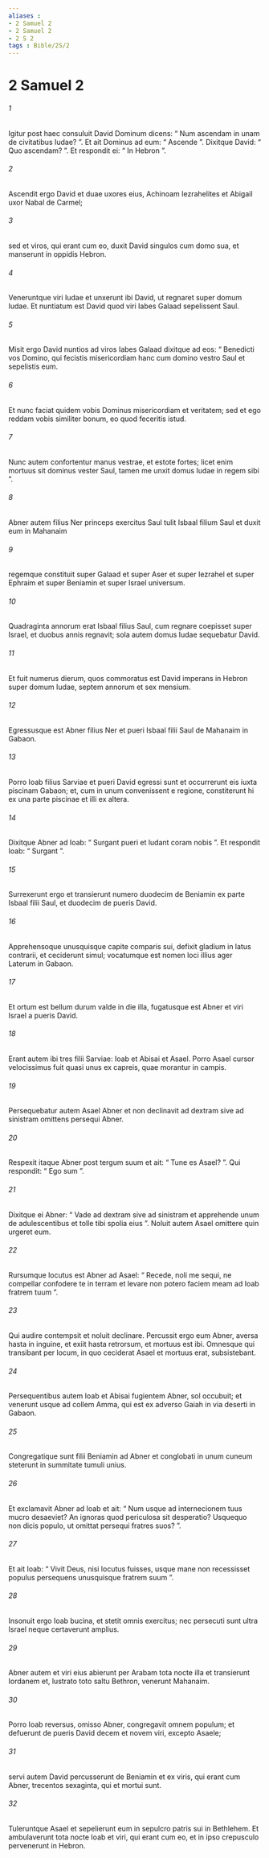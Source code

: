 ```yaml
---
aliases : 
- 2 Samuel 2
- 2 Samuel 2
- 2 S 2
tags : Bible/2S/2
---
```


# 2 Samuel 2

###### 1
Igitur post haec consuluit David Dominum dicens: “ Num ascendam in unam de civitatibus Iudae? ”. Et ait Dominus ad eum: “ Ascende ”. Dixitque David: “ Quo ascendam? ”. Et respondit ei: “ In Hebron ”. 
###### 2
Ascendit ergo David et duae uxores eius, Achinoam Iezrahelites et Abigail uxor Nabal de Carmel; 
###### 3
sed et viros, qui erant cum eo, duxit David singulos cum domo sua, et manserunt in oppidis Hebron. 
###### 4
Veneruntque viri Iudae et unxerunt ibi David, ut regnaret super domum Iudae. Et nuntiatum est David quod viri Iabes Galaad sepelissent Saul. 
###### 5
Misit ergo David nuntios ad viros Iabes Galaad dixitque ad eos: “ Benedicti vos Domino, qui fecistis misericordiam hanc cum domino vestro Saul et sepelistis eum. 
###### 6
Et nunc faciat quidem vobis Dominus misericordiam et veritatem; sed et ego reddam vobis similiter bonum, eo quod feceritis istud. 
###### 7
Nunc autem confortentur manus vestrae, et estote fortes; licet enim mortuus sit dominus vester Saul, tamen me unxit domus Iudae in regem sibi ”.
###### 8
Abner autem filius Ner princeps exercitus Saul tulit Isbaal filium Saul et duxit eum in Mahanaim 
###### 9
regemque constituit super Galaad et super Aser et super Iezrahel et super Ephraim et super Beniamin et super Israel universum. 
###### 10
Quadraginta annorum erat Isbaal filius Saul, cum regnare coepisset super Israel, et duobus annis regnavit; sola autem domus Iudae sequebatur David. 
###### 11
Et fuit numerus dierum, quos commoratus est David imperans in Hebron super domum Iudae, septem annorum et sex mensium.
###### 12
Egressusque est Abner filius Ner et pueri Isbaal filii Saul de Mahanaim in Gabaon. 
###### 13
Porro Ioab filius Sarviae et pueri David egressi sunt et occurrerunt eis iuxta piscinam Gabaon; et, cum in unum convenissent e regione, constiterunt hi ex una parte piscinae et illi ex altera. 
###### 14
Dixitque Abner ad Ioab: “ Surgant pueri et ludant coram nobis ”. Et respondit Ioab: “ Surgant ”. 
###### 15
Surrexerunt ergo et transierunt numero duodecim de Beniamin ex parte Isbaal filii Saul, et duodecim de pueris David. 
###### 16
Apprehensoque unusquisque capite comparis sui, defixit gladium in latus contrarii, et ceciderunt simul; vocatumque est nomen loci illius ager Laterum in Gabaon.
###### 17
Et ortum est bellum durum valde in die illa, fugatusque est Abner et viri Israel a pueris David. 
###### 18
Erant autem ibi tres filii Sarviae: Ioab et Abisai et Asael. Porro Asael cursor velocissimus fuit quasi unus ex capreis, quae morantur in campis. 
###### 19
Persequebatur autem Asael Abner et non declinavit ad dextram sive ad sinistram omittens persequi Abner. 
###### 20
Respexit itaque Abner post tergum suum et ait: “ Tune es Asael? ”. Qui respondit: “ Ego sum ”. 
###### 21
Dixitque ei Abner: “ Vade ad dextram sive ad sinistram et apprehende unum de adulescentibus et tolle tibi spolia eius ”. Noluit autem Asael omittere quin urgeret eum. 
###### 22
Rursumque locutus est Abner ad Asael: “ Recede, noli me sequi, ne compellar confodere te in terram et levare non potero faciem meam ad Ioab fratrem tuum ”. 
###### 23
Qui audire contempsit et noluit declinare. Percussit ergo eum Abner, aversa hasta in inguine, et exiit hasta retrorsum, et mortuus est ibi. Omnesque qui transibant per locum, in quo ceciderat Asael et mortuus erat, subsistebant.
###### 24
Persequentibus autem Ioab et Abisai fugientem Abner, sol occubuit; et venerunt usque ad collem Amma, qui est ex adverso Gaiah in via deserti in Gabaon. 
###### 25
Congregatique sunt filii Beniamin ad Abner et conglobati in unum cuneum steterunt in summitate tumuli unius. 
###### 26
Et exclamavit Abner ad Ioab et ait: “ Num usque ad internecionem tuus mucro desaeviet? An ignoras quod periculosa sit desperatio? Usquequo non dicis populo, ut omittat persequi fratres suos? ”. 
###### 27
Et ait Ioab: “ Vivit Deus, nisi locutus fuisses, usque mane non recessisset populus persequens unusquisque fratrem suum ”. 
###### 28
Insonuit ergo Ioab bucina, et stetit omnis exercitus; nec persecuti sunt ultra Israel neque certaverunt amplius. 
###### 29
Abner autem et viri eius abierunt per Arabam tota nocte illa et transierunt Iordanem et, lustrato toto saltu Bethron, venerunt Mahanaim. 
###### 30
Porro Ioab reversus, omisso Abner, congregavit omnem populum; et defuerunt de pueris David decem et novem viri, excepto Asaele; 
###### 31
servi autem David percusserunt de Beniamin et ex viris, qui erant cum Abner, trecentos sexaginta, qui et mortui sunt. 
###### 32
Tuleruntque Asael et sepelierunt eum in sepulcro patris sui in Bethlehem. Et ambulaverunt tota nocte Ioab et viri, qui erant cum eo, et in ipso crepusculo pervenerunt in Hebron.
